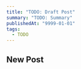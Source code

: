 ```yaml
---
title: "TODO: Draft Post"
summary: "TODO: Summary"
publishedAt: "9999-01-01"
tags:
  - TODO
---
```


## New Post
